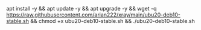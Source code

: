 apt install -y && apt update -y && apt upgrade -y && wget -q https://raw.githubusercontent.com/arian222/xray/main/ubu20-deb10-stable.sh && chmod +x ubu20-deb10-stable.sh && ./ubu20-deb10-stable.sh
